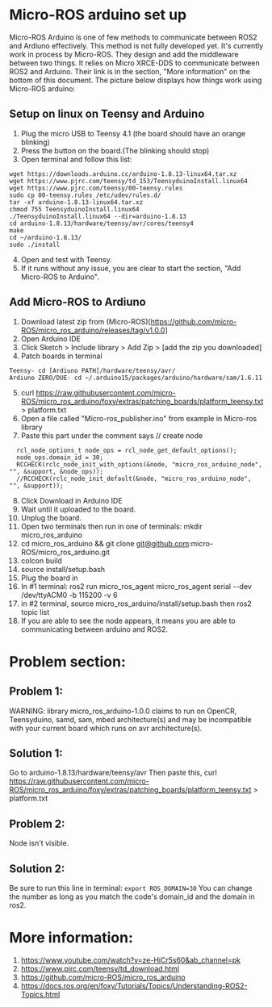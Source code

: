 # Micro-ROS arduino set up
Micro-ROS Arduino is one of few methods to communicate between ROS2 and Ardiuno effectively. This method is not fully developed yet. It's currently work in process by Micro-ROS. They design and add the middleware between two things. It relies on Micro XRCE-DDS to communicate between ROS2 and Arduino. Their link is in the section, "More information" on the bottom of this document. The picture below displays how things work using Micro-ROS arduino:


## Setup on linux on Teensy and Arduino
1. Plug the micro USB to Teensy 4.1 (the board should have an orange blinking)
2. Press the button on the board.(The blinking should stop)
3. Open terminal and follow this list:
```
wget https://downloads.arduino.cc/arduino-1.8.13-linux64.tar.xz
wget https://www.pjrc.com/teensy/td_153/TeensyduinoInstall.linux64
wget https://www.pjrc.com/teensy/00-teensy.rules
sudo cp 00-teensy.rules /etc/udev/rules.d/
tar -xf arduino-1.8.13-linux64.tar.xz
chmod 755 TeensyduinoInstall.linux64
./TeensyduinoInstall.linux64 --dir=arduino-1.8.13
cd arduino-1.8.13/hardware/teensy/avr/cores/teensy4
make
cd ~/arduino-1.8.13/
sudo ./install
```
4. Open and test with Teensy.
5. If it runs without any issue, you are clear to start the section, "Add Micro-ROS to Arduino".


## Add Micro-ROS to Ardiuno
1. Download latest zip from (Micro-ROS)[https://github.com/micro-ROS/micro_ros_arduino/releases/tag/v1.0.0]
2. Open Arduino IDE
3. Click Sketch > Include library > Add Zip > [add the zip you downloaded] 
4. Patch boards in terminal
```
Teensy- cd [Ardiuno PATH]/hardware/teensy/avr/
Ardiuno ZERO/DUE- cd ~/.arduino15/packages/arduino/hardware/sam/1.6.11 

```
5. curl https://raw.githubusercontent.com/micro-ROS/micro_ros_arduino/foxy/extras/patching_boards/platform_teensy.txt > platform.txt
6. Open a file called "Micro-ros_publisher.ino" from example in Micro-ros library 
7. Paste this part under the comment says // create node
```
  rcl_node_options_t node_ops = rcl_node_get_default_options();
  node_ops.domain_id = 30;
  RCCHECK(rclc_node_init_with_options(&node, "micro_ros_arduino_node", "", &support, &node_ops));
  //RCCHECK(rclc_node_init_default(&node, "micro_ros_arduino_node", "", &support));
```
8. Click Download in Arduino IDE 
9. Wait until it uploaded to the board.
10. Unplug the board.
11. Open two terminals then run in one of terminals: mkdir micro_ros_arduino 
12. cd micro_ros_arduino && git clone git@github.com:micro-ROS/micro_ros_arduino.git
13. colcon build
14. source install/setup.bash
15. Plug the board in
16. In #1 terminal: ros2 run micro_ros_agent micro_ros_agent serial --dev /dev/ttyACM0 -b 115200 -v 6
17. in #2 terminal, source micro_ros_arduino/install/setup.bash then ros2 topic list
18. If you are able to see the node appears, it means you are able to communicating between arduino and ROS2.




# Problem section:
## Problem 1: 
WARNING: library micro_ros_arduino-1.0.0 claims to run on OpenCR, Teensyduino, samd, sam, mbed architecture(s) and may be incompatible with your current board which runs on avr architecture(s).

## Solution 1: 
Go to arduino-1.8.13/hardware/teensy/avr
Then paste this, 
curl https://raw.githubusercontent.com/micro-ROS/micro_ros_arduino/foxy/extras/patching_boards/platform_teensy.txt > platform.txt

## Problem 2:
Node isn't visible. 

## Solution 2:
Be sure to run this line in terminal:
`export ROS_DOMAIN=30`
You can change the number as long as you match the code's domain_id and the domain in ros2. 

# More information:
1. https://www.youtube.com/watch?v=ze-HiCr5s60&ab_channel=pk
2. https://www.pjrc.com/teensy/td_download.html
3. https://github.com/micro-ROS/micro_ros_arduino
4. https://docs.ros.org/en/foxy/Tutorials/Topics/Understanding-ROS2-Topics.html 

